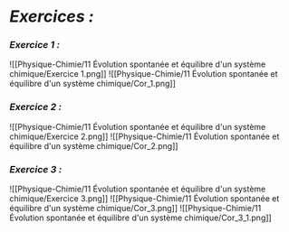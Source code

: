# _**Exercices :**_

### _**Exercice 1 :**_
![[Physique-Chimie/11 Évolution spontanée et équilibre d'un système chimique/Exercice 1.png]]
![[Physique-Chimie/11 Évolution spontanée et équilibre d'un système chimique/Cor_1.png]]
### _**Exercice 2 :**_

![[Physique-Chimie/11 Évolution spontanée et équilibre d'un système chimique/Exercice 2.png]]
![[Physique-Chimie/11 Évolution spontanée et équilibre d'un système chimique/Cor_2.png]]
### _**Exercice 3 :**_
![[Physique-Chimie/11 Évolution spontanée et équilibre d'un système chimique/Exercice 3.png]]
![[Physique-Chimie/11 Évolution spontanée et équilibre d'un système chimique/Cor_3.png]]
![[Physique-Chimie/11 Évolution spontanée et équilibre d'un système chimique/Cor_3_1.png]]




